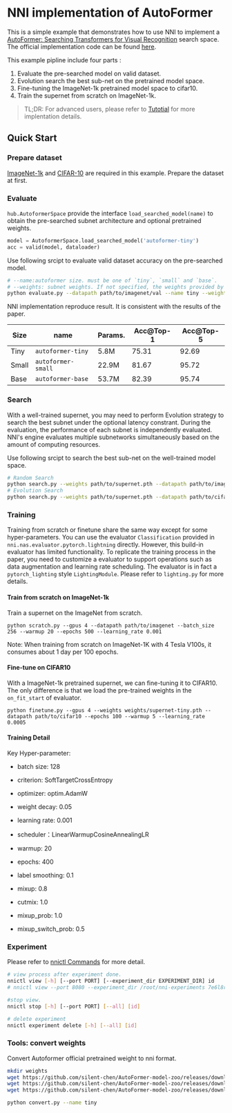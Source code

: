 # NNI implementation of AutoFormer
This is a simple example that demonstrates how to use NNI to implement a [AutoFormer: Searching Transformers for Visual Recognition](https://openaccess.thecvf.com/content/ICCV2021/html/Chen_AutoFormer_Searching_Transformers_for_Visual_Recognition_ICCV_2021_paper.html) search space. The official implementation code can be found [here](https://github.com/microsoft/Cream/tree/main/AutoFormer). 

This example pipline include four parts :

1. Evaluate the pre-searched model on valid dataset.
2. Evolution search the best sub-net on the pretrained model space.
3. Fine-tuning the ImageNet-1k pretrained model space to cifar10.
4. Train the supernet from scratch on ImageNet-1k.

> TL;DR: For advanced users, please refer to [Tutotial](tutorials.md) for more implentation details.

## Quick Start
### Prepare dataset
[ImageNet-1k](https://www.image-net.org/) and [CIFAR-10](https://www.cs.toronto.edu/~kriz/cifar.html) are required in this example. Prepare the dataset at first.

### Evaluate
`hub.AutoformerSpace` provide the interface `load_searched_model(name)` to obtain the pre-searched subnet architecture and optional pretrained weights. 

```python
model = AutoformerSpace.load_searched_model('autoformer-tiny')
acc = valid(model, dataloader)
```

Use following srcipt to evaluate valid dataset accuracy on the pre-searched model.

```bash
# --name:autoformer size. must be one of `tiny`, `small` and `base`.
# --weights: subnet weights. If not specified, the weights provided by NNI are used
python evaluate.py --datapath path/to/imagenet/val --name tiny --weights path/to/subnet.pth
```

NNI implementation reproduce result. It is consistent with the results of the paper.

| Size  |        name        | Params. | Acc@Top-1 | Acc@Top-5 |
|-------|--------------------|---------|-----------|-----------|
| Tiny  | `autoformer-tiny`  |   5.8M  |  75.31    |   92.69   |
| Small | `autoformer-small` |  22.9M  |  81.67    |   95.72   |
| Base  | `autoformer-base`  |  53.7M  |  82.39    |   95.74   |


### Search
With a well-trained supernet, you may need to perform Evolution strategy to search the best subnet under the optional latency constrant. During the evaluation, the performance of each subnet is independently evaluated. NNI's engine evaluates multiple subnetworks simultaneously based on the amount of computing resources. 

Use following srcipt to search the best sub-net on the well-trained model space.

```bash
# Random Search
python search.py --weights path/to/supernet.pth --datapath path/to/imagenet
# Evolution Search
python search.py --weights path/to/supernet.pth --datapath path/to/cifar10 --evolution --evolution-sample-size 100 --evolution-population-size 50 --evolution-cycles 1000
```


### Training
Training from scratch or finetune share the same way except for some hyper-parameters. You can use the evaluator `Classification` provided in `nni.nas.evaluator.pytorch.lightning` directly. However, this build-in evaluator has limited functionality. To replicate the training process in the paper, you need to customize a evaluator to support operations such as data augmentation and learning rate scheduling. The evaluator is in fact a `pytorch_lighting` style `LightingModule`. Please refer to `lighting.py` for more details.

#### Train from scratch on ImageNet-1k
Train a supernet on the ImageNet from scratch. 
```
python scratch.py --gpus 4 --datapath path/to/imagenet --batch_size 256 --warmup 20 --epochs 500 --learning_rate 0.001
```

Note: When training from scratch on ImageNet-1K with 4 Tesla V100s, it consumes about 1 day per 100 epochs. 

#### Fine-tune on CIFAR10
With a ImageNet-1k pretrained supernet, we can fine-tuning it to CIFAR10. The only difference is that we load the pre-trained weights in the `on_fit_start` of evaluator.
```
python finetune.py --gpus 4 --weights weights/supernet-tiny.pth --datapath path/to/cifar10 --epochs 100 --warmup 5 --learning_rate 0.0005
```

#### Training Detail
Key Hyper-parameter:
- batch size: 128
- criterion: SoftTargetCrossEntropy
- optimizer: optim.AdamW
- weight decay: 0.05
- learning rate: 0.001
- scheduler：LinearWarmupCosineAnnealingLR
- warmup: 20
- epochs: 400

- label smoothing: 0.1
- mixup: 0.8
- cutmix: 1.0
- mixup_prob: 1.0
- mixup_switch_prob: 0.5

### Experiment
Please refer to [nnictl Commands](https://nni.readthedocs.io/zh/stable/reference/nnictl.html) for more detail.

```bash
# view process after experiment done.
nnictl view [-h] [--port PORT] [--experiment_dir EXPERIMENT_DIR] id
# nnictl view --port 8080 --experiment_dir /root/nni-experiments 7e6l8rqd

#stop view.
nnictl stop [-h] [--port PORT] [--all] [id]

# delete experiment
nnictl experiment delete [-h] [--all] [id]


```
### Tools: convert weights
Convert Autoformer official pretrained weight to nni format.

``` bash
mkdir weights
wget https://github.com/silent-chen/AutoFormer-model-zoo/releases/download/v1.0/supernet-tiny.pth -O weights/official-supernet-tiny.pth
wget https://github.com/silent-chen/AutoFormer-model-zoo/releases/download/v1.0/supernet-small.pth -O weights/official-supernet-small.pth
wget https://github.com/silent-chen/AutoFormer-model-zoo/releases/download/v1.0/supernet-base.pth -O weights/official-supernet-base.pth

python convert.py --name tiny 
```
